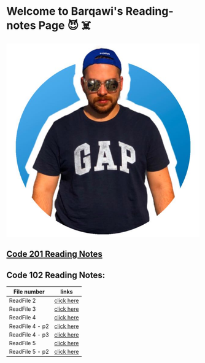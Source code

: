 #  Welcome to Barqawi's Reading-notes Page :smiling_imp: :skull_and_crossbones:

![Barqawi's pp](pp.jpg)

## [Code **201** Reading Notes](https://barqawiii.github.io/reading-notes/201/README)

## Code **102** Reading Notes:

| File number      | links                                                          |
| -----------------| ------------------------------------------------------------   |     
|  ReadFile 2      |[click here ](https://barqawiii.github.io/reading-notes/Read2)  |  
|  ReadFile 3      |[click here ](https://barqawiii.github.io/reading-notes/Read3)  |  
|  ReadFile 4      |[click here ](https://barqawiii.github.io/reading-notes/Read4)  |
|  ReadFile 4 - p2  |[click here ](https://barqawiii.github.io/reading-notes/Read4-1)|  
|  ReadFile 4 - p3  |[click here ](https://barqawiii.github.io/reading-notes/readme04b)|  
|  ReadFile 5      |[click here ](https://barqawiii.github.io/reading-notes/read5)  |  
|  ReadFile 5 - p2     |[click here ](https://barqawiii.github.io/reading-notes/Read05)|         
 


